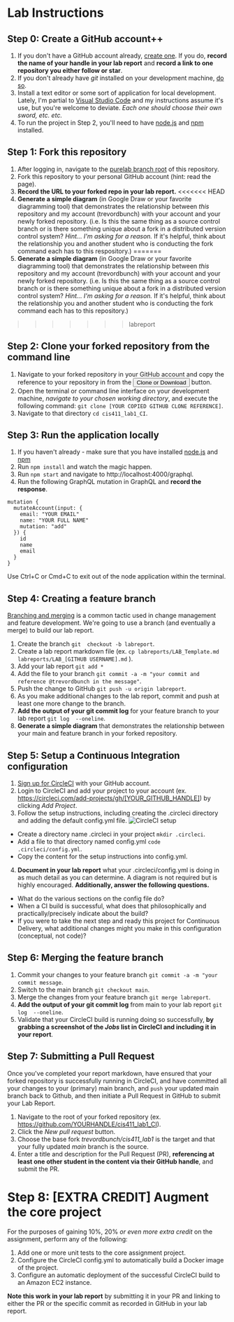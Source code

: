 # Lab Instructions

## Step 0: Create a GitHub account++
1. If you don't have a GitHub account already, [create one](https://github.com/join). If you do, **record the name of your handle in your lab report** and **record a link to one repository you either follow or star**.
2. If you don't already have _git_ installed on your development machine, [do so](https://git-scm.com/downloads).
3. Install a text editor or some sort of application for local development. Lately, I'm partial to [Visual Studio Code](https://code.visualstudio.com/) and my instructions assume it's use, but you're welcome to deviate. _Each one should choose their own sword, etc. etc._
4. To run the project in Step 2, you'll need to have [node.js](https://nodejs.org/en/download/) and [npm](https://docs.npmjs.com/cli/install) installed.

## Step 1: Fork this repository
1. After logging in, navigate to the [purelab branch root](https://github.com/trevordbunch/cis411_lab1_CI/tree/purelab) of this repository.
2. Fork this repository to your personal GitHub account (hint: read the page).
3. **Record the URL to your forked repo in your lab report.**
<<<<<<< HEAD
4. **Generate a simple diagram** (in Google Draw or your favorite diagramming tool) that demonstrates the relationship between _this_ repository and my account (trevordbunch) with your account and your newly forked repository. (i.e. Is this the same thing as a source control branch or is there something unique about a fork in a distributed version control system? _Hint... I'm asking for a reason._ If it's helpful, think about the relationship you and another student who is conducting the fork command each has to this respository.)
=======
4. **Generate a simple diagram** (in Google Draw or your favorite diagramming tool) that demonstrates the relationship between _this_ repository and my account (trevordbunch) with your account and your newly forked repository. (i.e. Is this the same thing as a source control branch or is there something unique about a fork in a distributed version control system? _Hint... I'm asking for a reason._ If it's helpful, think about the relationship you and another student who is conducting the fork command each has to this repository.)
>>>>>>> labreport

## Step 2: Clone your forked repository from the command line
1. Navigate to your forked repository in your GitHub account and copy the reference to your repository in from the <button class="btn btn-sm btn-primary">Clone or Download</button> button.
2. Open the terminal or command line interface on your development machine, *navigate to your chosen working directory*, and execute the following command: ```git clone [YOUR COPIED GITHUB CLONE REFERENCE]```.
3. Navigate to that directory ```cd cis411_lab1_CI```.

## Step 3: Run the application locally
1. If you haven't already - make sure that you have installed [node.js](https://nodejs.org/en/download/) and [npm](https://docs.npmjs.com/cli/install)
4. Run ```npm install``` and watch the magic happen.
5. Run ```npm start``` and navigate to http://localhost:4000/graphql.
6. Run the following GraphQL mutation in GraphQL and **record the response**.
```
mutation {
  mutateAccount(input: {
    email: "YOUR EMAIL"
    name: "YOUR FULL NAME"
    mutation: "add"
  }) {
    id
    name
    email
  }
}
```
Use Ctrl+C or Cmd+C to exit out of the node application within the terminal.

## Step 4: Creating a feature branch
[Branching and merging](https://www.atlassian.com/agile/software-development/branching) is a common tactic used in change management and feature development. We're going to use a branch (and eventually a merge) to build our lab report.
1. Create the branch ```git  checkout -b labreport```.
2. Create a lab report markdown file (ex. ```cp labreports/LAB_Template.md labreports/LAB_[GITHUB USERNAME].md``` ).
3. Add your lab report ```git add *```
4. Add the file to your branch ```git commit -a -m "your commit and reference @trevordbunch in the message"```.
5. Push the change to GitHub ```git push -u origin labreport```.
6. As you make additional changes to the lab report, commit and push at least one more change to the branch.
7. **Add the output of your git commit log** for your feature branch to your lab report ```git log  --oneline```.
8. **Generate a simple diagram** that demonstrates the relationship between your main and feature branch in your forked repository.

## Step 5: Setup a Continuous Integration configuration
1. [Sign up for CircleCI](https://circleci.com/signup/) with your GitHub account.
2. Login to CircleCI and add your project to your account (ex. https://circleci.com/add-projects/gh/[YOUR_GITHUB_HANDLE]) by clicking _Add Project_.
3. Follow the setup instructions, including creating the .circleci directory and adding the default config.yml file.
![CircleCI setup](assets/circleci_setup.png "CircleCI Setup")
- Create a directory name .circleci in your project ```mkdir .circleci```.
- Add a file to that directory named config.yml ```code .circleci/config.yml```.
- Copy the content for the setup instructions into config.yml.
4. **Document in your lab report** what your .circleci/config.yml is doing in as much detail as you can determine. A diagram is not required but is highly encouraged. **Additionally, answer the following questions.**
- What do the various sections on the config file do?
- When a CI build is successful, what does that philosophically and practically/precisely indicate about the build?
- If you were to take the next step and ready this project for Continuous Delivery, what additional changes might you make in this configuration (conceptual, not code)?

## Step 6: Merging the feature branch
1. Commit your changes to your feature branch ```git commit -a -m "your commit message```.
2. Switch to the main branch ```git checkout main```.
3. Merge the changes from your feature branch ```git merge labreport```.
4. **Add the output of your git commit log** from main to your lab report ```git log  --oneline```.
5. Validate that your CircleCI build is running doing so successfully, **by grabbing a screenshot of the _Jobs_ list in CircleCI and including it in your report**.

## Step 7: Submitting a Pull Request
Once you've completed your report markdown, have ensured that your forked repository is successfully running in CircleCI, and have committed all your changes to your (primary) main branch, and `push` your updated main branch back to Github, and then initiate a Pull Request in GitHub to submit your Lab Report.
1. Navigate to the root of your forked repository (ex. https://github.com/YOURHANDLE/cis411_lab1_CI).
2. Click the _New pull request_ button.
3. Choose the base fork _trevordbunch/cis411_lab1_ is the target and that your fully updated _main_ branch is the source.
4. Enter a title and description for the Pull Request (PR), **referencing at least one other student in the content via their GitHub handle**, and submit the PR.

# Step 8: [EXTRA CREDIT] Augment the core project
For the purposes of gaining 10%, 20% _or even more extra credit_ on the assignment, perform any of the following:
1. Add one or more unit tests to the core assignment project. 
2. Configure the CircleCI config.yml to automatically build a Docker image of the project.
3. Configure an automatic deployment of the successful CircleCI build to an Amazon EC2 instance.

**Note this work in your lab report** by submitting it in your PR and linking to either the PR or the specific commit as recorded in GitHub in your lab report.
